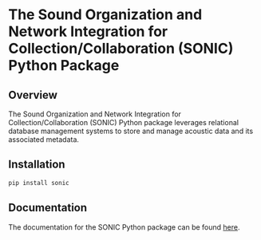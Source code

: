 # The Sound Organization and Network Integration for Collection/Collaboration (SONIC) Python Package

## Overview

The Sound Organization and Network Integration for Collection/Collaboration (SONIC) Python package leverages relational database management systems to store and manage acoustic data and its associated metadata. 

## Installation

```bash
pip install sonic
```

## Documentation

The documentation for the SONIC Python package can be found [here](https://sonicdb.readthedocs.io/en/latest/).